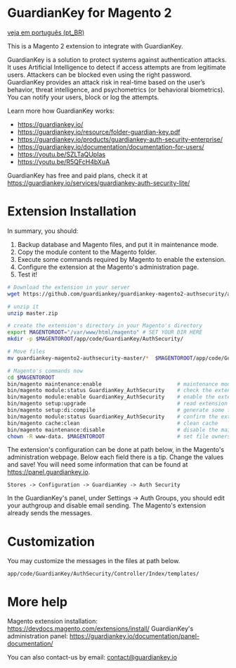 # GuardianKey for Magento 2

[veja em português (pt_BR)](README_pt_BR.md)

This is a Magento 2 extension to integrate with GuardianKey.

GuardianKey is a solution to protect systems against authentication attacks. It uses Artificial Intelligence to detect if access attempts are from legitimate users. Attackers can be blocked even using the right password. GuardianKey provides an attack risk in real-time based on the user’s behavior, threat intelligence, and psychometrics (or behavioral biometrics). You can notify your users, block or log the attempts.

Learn more how GuardianKey works:
- https://guardiankey.io/
- https://guardiankey.io/resource/folder-guardian-key.pdf
- https://guardiankey.io/products/guardiankey-auth-security-enterprise/
- https://guardiankey.io/documentation/documentation-for-users/
- https://youtu.be/SZLTaQUpIas
- https://youtu.be/R5QFcH4bXuA

GuardianKey has free and paid plans, check it at https://guardiankey.io/services/guardiankey-auth-security-lite/

# Extension Installation

In summary, you should:

1. Backup database and Magento files, and put it in maintenance mode.
2. Copy the module content to the Magento folder.
3. Execute some commands required by Magento to enable the extension.
4. Configure the extension at the Magento's administration page.
5. Test it!


```bash
# Download the extension in your server
wget https://github.com/guardiankey/guardiankey-magento2-authsecurity/archive/master.zip

# unzip it
unzip master.zip

# create the extension's directory in your Magento's directory
export MAGENTOROOT="/var/www/html/magento" # SET YOUR DIR HERE
mkdir -p $MAGENTOROOT/app/code/GuardianKey/AuthSecurity/

# Move files 
mv guardiankey-magento2-authsecurity-master/*  $MAGENTOROOT/app/code/GuardianKey/AuthSecurity/

# Magento's commands now
cd $MAGENTOROOT
bin/magento maintenance:enable                        # maintenance mode
bin/magento module:status GuardianKey_AuthSecurity    # check the extension's status
bin/magento module:enable GuardianKey_AuthSecurity    # enable the extension
bin/magento setup:upgrade                             # read extension's information
bin/magento setup:di:compile                          # generate some files
bin/magento module:status GuardianKey_AuthSecurity    # confirm the extension's status
bin/magento cache:clean                               # clean cache
bin/magento maintenance:disable                       # disable the maintenance mode
chown -R www-data. $MAGENTOROOT                       # set file owners. www-data may vary in linux distros
```

The extension's configuration can be done at path below, in the Magento's administration webpage. Below each field there is a tip. Change the values and save!  You will need some information that can be found at https://panel.guardiankey.io. 

```
Stores -> Configuration -> GuardianKey -> Auth Security
```

In the GuardianKey's panel, under Settings -> Auth Groups, you should edit your authgroup and disable email sending. The Magento's extension already sends the messages.

# Customization

You may customize the messages in the files at path below.

```
app/code/GuardianKey/AuthSecurity/Controller/Index/templates/
```

# More help

Magento extension installation: https://devdocs.magento.com/extensions/install/
GuardianKey's administration panel: https://guardiankey.io/documentation/panel-documentation/

You can also contact-us by email: contact@guardiankey.io
